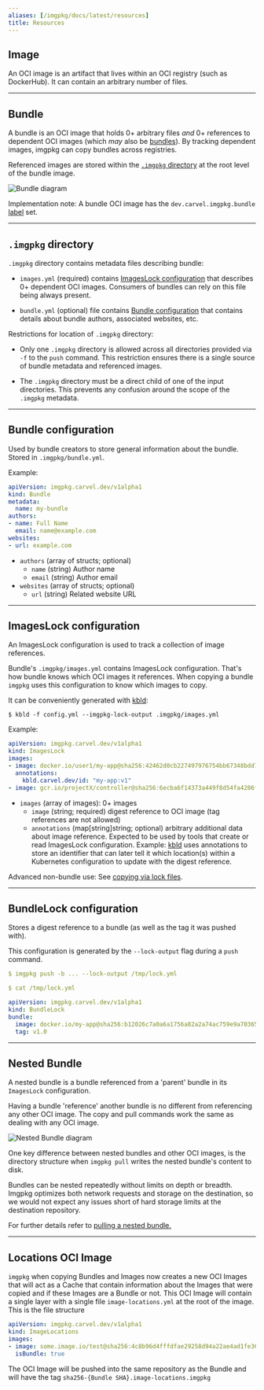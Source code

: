 ```yaml
---
aliases: [/imgpkg/docs/latest/resources]
title: Resources
---
```


## Image

An OCI image is an artifact that lives within an OCI registry (such as DockerHub). It can contain an arbitrary number of files.

---
## Bundle

A bundle is an OCI image that holds 0+ arbitrary files _and_ 0+ references to dependent OCI images (which *may* also be [bundles](#nested-bundle)). By tracking dependent images, imgpkg can copy bundles across registries.

Referenced images are stored within the [`.imgpkg` directory](#imgpkg-directory) at the root level of the bundle image. 

![Bundle diagram](/images/imgpkg/bundle-diagram.png)

Implementation note: A bundle OCI image has the `dev.carvel.imgpkg.bundle` [label](https://docs.docker.com/config/labels-custom-metadata/) set.

---
## `.imgpkg` directory

`.imgpkg` directory contains metadata files describing bundle:

- `images.yml` (required) contains [ImagesLock configuration](#imageslock-configuration) that describes 0+ dependent OCI images. Consumers of bundles can rely on this file being always present.

- `bundle.yml` (optional) file contains [Bundle configuration](#bundle-configuration) that contains details about bundle authors, associated websites, etc.

Restrictions for location of `.imgpkg` directory:

- Only one `.imgpkg` directory is allowed across all directories provided via `-f` to the `push` command. This restriction ensures there is a single source of bundle metadata and referenced images.

- The `.imgpkg` directory must be a direct child of one of the input directories. This prevents any confusion around the scope of the `.imgpkg` metadata.

---
## Bundle configuration

Used by bundle creators to store general information about the bundle. Stored in `.imgpkg/bundle.yml`.

Example:

```yaml
apiVersion: imgpkg.carvel.dev/v1alpha1
kind: Bundle
metadata:
  name: my-bundle
authors:
- name: Full Name
  email: name@example.com
websites:
- url: example.com
```

- `authors` (array of structs; optional)
  - `name` (string) Author name
  - `email` (string) Author email
- `websites` (array of structs; optional)
  - `url` (string) Related website URL

---
## ImagesLock configuration

An ImagesLock configuration is used to track a collection of image references. 

Bundle's `.imgpkg/images.yml` contains ImagesLock configuration. That's how bundle knows which OCI images it references. When copying a bundle `imgpkg` uses this configuration to know which images to copy.

It can be conveniently generated with [kbld](/kbld):

```bash-plain
$ kbld -f config.yml --imgpkg-lock-output .imgpkg/images.yml
```

Example:

```yaml
apiVersion: imgpkg.carvel.dev/v1alpha1
kind: ImagesLock
images:
- image: docker.io/user1/my-app@sha256:42462d0cb227497976754bb67348bdd7471c7bd159819d6bd63fdf479eb7eb19
  annotations:
    kbld.carvel.dev/id: "my-app:v1"
- image: gcr.io/projectX/controller@sha256:6ecba6f14373a449f8d54fa4286f57fb8ef37c4ffa637969551f2fda52672206
```

- `images` (array of images): 0+ images
  - `image` (string; required) digest reference to OCI image (tag references are not allowed)
  - `annotations` (map[string]string; optional) arbitrary additional data about image reference. Expected to be used by tools that create or read ImagesLock configuration. Example: [kbld](/kbld) uses annotations to store an identifier that can later tell it which location(s) within a Kubernetes configuration to update with the digest reference.

Advanced non-bundle use: See [copying via lock files](commands.md#copying-via-lock-file).

---
## BundleLock configuration

Stores a digest reference to a bundle (as well as the tag it was pushed with).

This configuration is generated by the `--lock-output` flag during a `push` command.

```yaml
$ imgpkg push -b ... --lock-output /tmp/lock.yml

$ cat /tmp/lock.yml

apiVersion: imgpkg.carvel.dev/v1alpha1
kind: BundleLock
bundle:
  image: docker.io/my-app@sha256:b12026c7a0a6a1756a82a2a74ac759e9a7036523faca0e33dbddebc214e097df
  tag: v1.0
```

---
## Nested Bundle

A nested bundle is a bundle referenced from a 'parent' bundle in its `ImagesLock` configuration.

Having a bundle 'reference' another bundle is no different from referencing any other OCI image. The copy and pull commands work the same as dealing with any OCI image.

![Nested Bundle diagram](/images/imgpkg/nested-bundle-diagram.png)

One key difference between nested bundles and other OCI images, is the directory structure when `imgpkg pull` writes the nested bundle's content to disk.

Bundles can be nested repeatedly without limits on depth or breadth.
Imgpkg optimizes both network requests and storage on the destination, so we
would not expect any issues short of hard storage limits at the destination
repository.

For further details refer to [pulling a nested bundle.](commands.md#pulling-nested-bundles)

---
## Locations OCI Image

`imgpkg` when copying Bundles and Images now creates a new OCI Images that will act as a Cache that contain information
about the Images that were copied and if these Images are a Bundle or not. This OCI Image will contain a single layer
with a single file `image-locations.yml` at the root of the image. This is the file structure

```yaml
apiVersion: imgpkg.carvel.dev/v1alpha1
kind: ImageLocations
images:
- image: some.image.io/test@sha256:4c8b96d4fffdfae29258d94a22ae4ad1fe36139d47288b8960d9958d1e63a9d0
  isBundle: true
```

The OCI Image will be pushed into the same repository as the Bundle and will have the tag
`sha256-{Bundle SHA}.image-locations.imgpkg`
